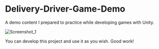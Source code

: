 # Delivery-Driver-Game-Demo
A demo content I prepared to practice while developing games with Unity.

![Screenshot_1](https://github.com/4meinn/Delivery-Driver-Game-Demo/assets/68881706/49fc3e37-9abb-4725-bc18-6500620f428f)

You can develop this project and use it as you wish. Good work!
